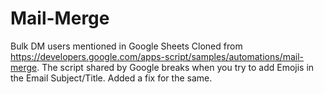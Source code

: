# Mail-Merge
Bulk DM users mentioned in Google Sheets
Cloned from https://developers.google.com/apps-script/samples/automations/mail-merge.
The script shared by Google breaks when you try to add Emojis in the Email Subject/Title. Added a fix for the same.
